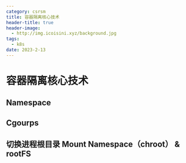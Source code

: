 ```yaml
---
category: csrsm
title: 容器隔离核心技术
header-title: true
header-image:
  - http://img.icoisini.xyz/background.jpg
tags:
  - k8s
date: 2023-2-13
---
```


# 容器隔离核心技术

## Namespace

## Cgourps

## 切换进程根目录 Mount Namespace（chroot） & rootFS